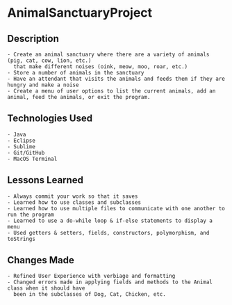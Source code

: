 # AnimalSanctuaryProject

## Description
	- Create an animal sanctuary where there are a variety of animals (pig, cat, cow, lion, etc.)
	  that make different noises (oink, meow, moo, roar, etc.)
	- Store a number of animals in the sanctuary
	- Have an attendant that visits the animals and feeds them if they are hungry and make a noise
	- Create a menu of user options to list the current animals, add an animal, feed the animals, or exit the program.

## Technologies Used
	- Java
	- Eclipse
	- Sublime
	- Git/GitHub
	- MacOS Terminal

## Lessons Learned
	- Always commit your work so that it saves
	- Learned how to use classes and subclasses
	- Learned how to use multiple files to communicate with one another to run the program
	- Learned to use a do-while loop & if-else statements to display a menu
	- Used getters & setters, fields, constructors, polymorphism, and toStrings

## Changes Made
	- Refined User Experience with verbiage and formatting
	- Changed errors made in applying fields and methods to the Animal class when it should have 
	  been in the subclasses of Dog, Cat, Chicken, etc.
